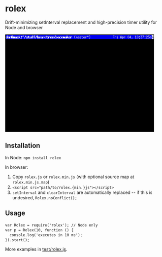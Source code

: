 rolex
=========

Drift-minimizing setInterval replacement and high-precision timer utility for Node and browser

![Comparison between setInterval, rolex, and recursive setTimeout](timer-comparison.gif)

Installation
------------

In Node: `npm install rolex`

In browser:

1. Copy `rolex.js` or `rolex.min.js` (with optional source map at `rolex.min.js.map`)
2. `<script src="path/to/rolex.{min.}js"></script>`
3. `setInterval` and `clearInterval` are automatically replaced -- if this is undesired, `Rolex.noConflict();`

Usage
-----

    var Rolex = require('rolex'); // Node only
    var p = Rolex(10, function () {
      console.log('executes in 10 ms');
    }).start();

More examples in [test/rolex.js](test/rolex.js).
